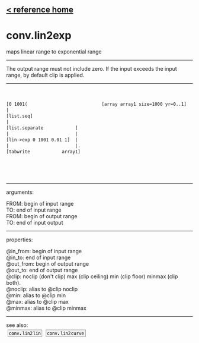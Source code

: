 [< reference home](ceammc_lib.html)
---

# conv.lin2exp


maps linear range to exponential range

---

The output range must not include zero. If the input exceeds the input range, by
            default clip is applied.
<br>


---


```


[0 1001(                            [array array1 size=1000 yr=0..1]
|
[list.seq]
|
[list.separate            ]
|                         |
[lin->exp 0 1001 0.01 1]  |
|                         |.
[tabwrite            array1]



            
```

---
arguments:

FROM: begin of input range<br>
TO: end of input range<br>
FROM: begin of output range<br>
TO: end of input output<br>

---
properties:

@in_from: begin of input range<br>
@in_to: end of input range<br>
@out_from: begin of output range<br>
@out_to: end of output range<br>
@clip: 
            noclip (don&#39;t clip) max (clip ceiling) min (clip floor) minmax (clip both).<br>
@noclip: alias to @clip noclip<br>
@min: alias to @clip min<br>
@max: alias to @clip max<br>
@minmax: alias to @clip minmax<br>

---
see also:<br>
[![conv.lin2lin](img/object_conv.lin2lin.png)](conv.lin2lin.html)
[![conv.lin2curve](img/object_conv.lin2curve.png)](conv.lin2curve.html)
